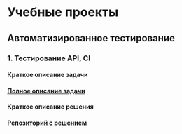 # Учебные проекты
## Автоматизированное тестирование
### 1. Тестирование API, CI
#### Краткое описание задачи
#### [Полное описание задачи](https://github.com/netology-code/aqa-homeworks/tree/master/api-ci)
#### Краткое описание решения
#### [Репозиторий с решением](https://github.com/schastev/aqa1-2/tree/master)
[]()
